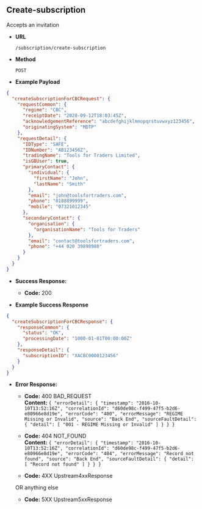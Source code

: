 Create-subscription
-----------------------
Accepts an invitation

* **URL**

  `/subscription/create-subscription`

* **Method**

  `POST`

* **Example Payload**

```json
{
  "createSubscriptionForCBCRequest": {
    "requestCommon": {
      "regime": "CBC",
      "receiptDate": "2020-09-12T18:03:45Z",
      "acknowledgementReference": "abcdefghijklmnopqrstuvwxyz123456",
      "originatingSystem": "MDTP"
    },
    "requestDetail": {
      "IDType": "SAFE",
      "IDNumber": "AB123456Z",
      "tradingName": "Tools for Traders Limited",
      "isGBUser": true,
      "primaryContact": {
        "individual": {
          "firstName": "John",
          "lastName": "Smith"
        },
        "email": "john@toolsfortraders.com",
        "phone": "0188899999",
        "mobile": "07321012345"
      },
      "secondaryContact": {
        "organisation": {
          "organisationName": "Tools for Traders"
        },
        "email": "contact@toolsfortraders.com",
        "phone": "+44 020 39898980"
      }
    }
  }
}

```

* **Success Response:**

    * **Code:** 200 <br />

* **Example Success Response**

```json
{
  "createSubscriptionForCBCResponse": {
    "responseCommon": {
      "status": "OK",
      "processingDate": "1000-01-01T00:00:00Z"
    },
    "responseDetail": {
      "subscriptionID": "XACBC0000123456"
    }
  }
}
```

* **Error Response:**

    * **Code:** 400 BAD_REQUEST <br />
      **Content:** `{
      "errorDetail": {
      "timestamp": "2016-10-10T13:52:16Z",
      "correlationId": "d60de98c-f499-47f5-b2d6-e80966e8d19e",
      "errorCode": "400",
      "errorMessage": "REGIME Missing or Invalid",
      "source": "Back End",
      "sourceFaultDetail": {
      "detail": [
      "001 - REGIME Missing or Invalid"
      ]
      }
      }
      }`

    * **Code:** 404 NOT_FOUND <br />
      **Content:** `{
      "errorDetail": {
      "timestamp": "2016-10-10T13:52:16Z",
      "correlationId": "d60de98c-f499-47f5-b2d6-e80966e8d19e",
      "errorCode": "404",
      "errorMessage": "Record not found",
      "source": "Back End",
      "sourceFaultDetail": {
      "detail": [
      "Record not found"
      ]
      }
      }
      }`

    * **Code:** 4XX Upstream4xxResponse <br />

  OR anything else

    * **Code:** 5XX Upstream5xxResponse <br />